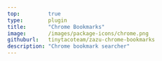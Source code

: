 ```yaml
---
top:         true
type:        plugin
title:       "Chrome Bookmarks"
image:       /images/package-icons/chrome.png
githuburl:   tinytacoteam/zazu-chrome-bookmarks
description: "Chrome bookmark searcher"
---
```

